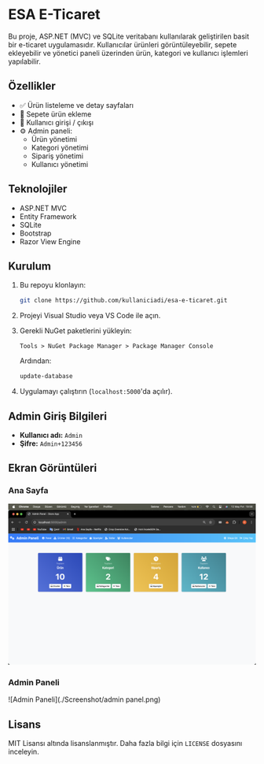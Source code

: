 
# ESA E-Ticaret

Bu proje, ASP.NET (MVC) ve SQLite veritabanı kullanılarak geliştirilen basit bir e-ticaret uygulamasıdır. Kullanıcılar ürünleri görüntüleyebilir, sepete ekleyebilir ve yönetici paneli üzerinden ürün, kategori ve kullanıcı işlemleri yapılabilir.

## Özellikler

- ✅ Ürün listeleme ve detay sayfaları  
- 🛒 Sepete ürün ekleme  
- 🔐 Kullanıcı girişi / çıkışı  
- ⚙️ Admin paneli:  
  - Ürün yönetimi  
  - Kategori yönetimi  
  - Sipariş yönetimi  
  - Kullanıcı yönetimi

## Teknolojiler

- ASP.NET MVC  
- Entity Framework  
- SQLite  
- Bootstrap  
- Razor View Engine

## Kurulum

1. Bu repoyu klonlayın:
   ```bash
   git clone https://github.com/kullaniciadi/esa-e-ticaret.git
   ```

2. Projeyi Visual Studio veya VS Code ile açın.

3. Gerekli NuGet paketlerini yükleyin:
   ```
   Tools > NuGet Package Manager > Package Manager Console
   ```

   Ardından:
   ```bash
   update-database
   ```

4. Uygulamayı çalıştırın (`localhost:5000`'da açılır).

## Admin Giriş Bilgileri

- **Kullanıcı adı:** `Admin`  
- **Şifre:** `Admin+123456`

## Ekran Görüntüleri

### Ana Sayfa
![Ana Sayfa](./Screenshot/admin_index.png)

### Admin Paneli
![Admin Paneli](./Screenshot/admin panel.png)

## Lisans

MIT Lisansı altında lisanslanmıştır. Daha fazla bilgi için `LICENSE` dosyasını inceleyin.

